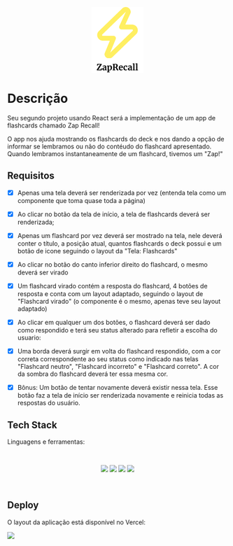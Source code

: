<p align="center">
  <img src="src/assets/logo.png" height = "150" alt="" />
</p>

# Descrição

Seu segundo projeto usando React será a implementação de um app de flashcards chamado Zap Recall! 

O app nos ajuda mostrando os flashcards do deck e nos dando a opção de informar se lembramos ou não do contéudo do flashcard apresentado. Quando lembramos instantaneamente de um flashcard, tivemos um "Zap!"

## Requisitos

- [X] Apenas uma tela deverá ser renderizada por vez (entenda tela como um componente que toma quase toda a página) <br>
- [X] Ao clicar no botão da tela de início, a tela de flashcards deverá ser renderizada; <br>
- [X] Apenas um flashcard por vez deverá ser mostrado na tela, nele deverá conter o título, a posição atual, quantos flashcards o deck possui e um botão de icone seguindo o layout da "Tela: Flashcards" <br>
- [X] Ao clicar no botão do canto inferior direito do flashcard, o mesmo deverá ser virado <br>
- [X] Um flashcard virado contém a resposta do flashcard, 4 botões de resposta e conta com um layout adaptado, seguindo o layout de "Flashcard virado" (o componente é o mesmo, apenas teve seu layout adaptado) <br>
- [X] Ao clicar em qualquer um dos botões, o flashcard deverá ser dado como respondido e terá seu status alterado para refletir a escolha do usuario: <br>
- [X] Uma borda deverá surgir em volta do flashcard respondido, com a cor correta correspondente ao seu status como indicado nas telas "Flashcard neutro", "Flashcard incorreto" e "Flashcard correto". A cor da sombra do flashcard deverá ter essa mesma cor. <br>


- [X] Bônus: Um botão de tentar novamente deverá existir nessa tela. Esse botão faz a tela de início ser renderizada novamente e reinicia todas as respostas do usuário. <br>


## Tech Stack

Linguagens e ferramentas:

<br>

<p align="center">
<img src ="https://img.shields.io/badge/HTML5-E34F26?style=for-the-badge&logo=html5&logoColor=white"/>
<img src="https://img.shields.io/badge/css3%20-%231572B6.svg?&style=for-the-badge&logo=css3&logoColor=white"/>
<img src="https://img.shields.io/badge/javascript%20-%23323330.svg?&style=for-the-badge&logo=javascript&logoColor=%23F7DF1E"/>
<img src="https://img.shields.io/badge/React-20232A?style=for-the-badge&logo=react&logoColor=61DAFB"/>
<p>
<br>

## Deploy

O layout da aplicação está disponível no Vercel:

<a href="https://zap-recall-react-rho.vercel.app/" target="_blank"> <img src="https://img.shields.io/badge/Vercel-000000?style=for-the-badge&logo=vercel&logoColor=white"> </a>
